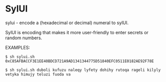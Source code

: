 # SylUI

sylui - encode a (hexadecimal or decimal) numeral to sylUI.

SylUI is encoding that makes it more user-friendly to enter secrets or random numbers.

EXAMPLES:

```
$ sh sylui.sh 0xC85AFBACCF3E1EE40BDCD721A9AD1341344775D51840EFC0511E0182AE92F78E
```
```
$ sh sylui.sh duboli kufuzu naleqy lyfety dohihy rutoqa rageli kilyly vetyka himujy teluzi fuoda va
```
